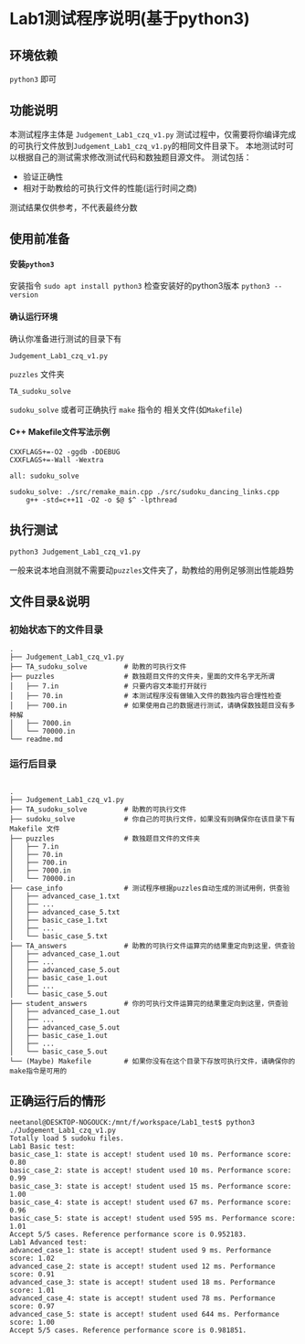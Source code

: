 # Lab1测试程序说明(基于python3)

## 环境依赖

`python3`  即可

## 功能说明

本测试程序主体是 `Judgement_Lab1_czq_v1.py`
测试过程中，仅需要将你编译完成的可执行文件放到`Judgement_Lab1_czq_v1.py`的相同文件目录下。
本地测试时可以根据自己的测试需求修改测试代码和数独题目源文件。
测试包括：
+ 验证正确性
+ 相对于助教给的可执行文件的性能(运行时间之商)

测试结果仅供参考，不代表最终分数

## 使用前准备

#### 安装`python3`

安装指令 `sudo apt install python3`
检查安装好的python3版本 `python3 --version`

#### 确认运行环境

确认你准备进行测试的目录下有

`Judgement_Lab1_czq_v1.py`

`puzzles` 文件夹

`TA_sudoku_solve`

`sudoku_solve`  或者可正确执行 `make` 指令的 相关文件(如`Makefile`)


#### C++ Makefile文件写法示例

```
CXXFLAGS+=-O2 -ggdb -DDEBUG
CXXFLAGS+=-Wall -Wextra

all: sudoku_solve

sudoku_solve: ./src/remake_main.cpp ./src/sudoku_dancing_links.cpp
	g++ -std=c++11 -O2 -o $@ $^ -lpthread
```

## 执行测试

`python3 Judgement_Lab1_czq_v1.py`

一般来说本地自测就不需要动`puzzles`文件夹了，助教给的用例足够测出性能趋势

## 文件目录&说明

### 初始状态下的文件目录

```
.
├── Judgement_Lab1_czq_v1.py
├── TA_sudoku_solve         # 助教的可执行文件
├── puzzles                 # 数独题目文件的文件夹，里面的文件名字无所谓
│   ├── 7.in                # 只要内容文本能打开就行
│   ├── 70.in               # 本测试程序没有做输入文件的数独内容合理性检查
│   ├── 700.in              # 如果使用自己的数据进行测试，请确保数独题目没有多种解
│   ├── 7000.in
│   └── 70000.in
└── readme.md
```

### 运行后目录

```

.
├── Judgement_Lab1_czq_v1.py
├── TA_sudoku_solve         # 助教的可执行文件
├── sudoku_solve            # 你自己的可执行文件，如果没有则确保你在该目录下有 Makefile 文件
├── puzzles                 # 数独题目文件的文件夹
│   ├── 7.in
│   ├── 70.in
│   ├── 700.in
│   ├── 7000.in
│   └── 70000.in
├── case_info               # 测试程序根据puzzles自动生成的测试用例，供查验
│   ├── advanced_case_1.txt
│   ├── ...
│   ├── advanced_case_5.txt
│   ├── basic_case_1.txt
│   ├── ...
│   └── basic_case_5.txt
├── TA_answers              # 助教的可执行文件运算完的结果重定向到这里，供查验
│   ├── advanced_case_1.out
│   ├── ...
│   ├── advanced_case_5.out
│   ├── basic_case_1.out
│   ├── ...
│   └── basic_case_5.out
├── student_answers         # 你的可执行文件运算完的结果重定向到这里，供查验
│   ├── advanced_case_1.out
│   ├── ...
│   ├── advanced_case_5.out
│   ├── basic_case_1.out
│   ├── ...
│   └── basic_case_5.out
└── (Maybe) Makefile        # 如果你没有在这个目录下存放可执行文件，请确保你的make指令是可用的
```

## 正确运行后的情形

```
neetanol@DESKTOP-NOGOUCK:/mnt/f/workspace/Lab1_test$ python3 ./Judgement_Lab1_czq_v1.py 
Totally load 5 sudoku files.
Lab1 Basic test:
basic_case_1: state is accept! student used 10 ms. Performance score: 0.80
basic_case_2: state is accept! student used 10 ms. Performance score: 0.99
basic_case_3: state is accept! student used 15 ms. Performance score: 1.00
basic_case_4: state is accept! student used 67 ms. Performance score: 0.96
basic_case_5: state is accept! student used 595 ms. Performance score: 1.01
Accept 5/5 cases. Reference performance score is 0.952183.
Lab1 Advanced test:
advanced_case_1: state is accept! student used 9 ms. Performance score: 1.02
advanced_case_2: state is accept! student used 12 ms. Performance score: 0.91
advanced_case_3: state is accept! student used 18 ms. Performance score: 1.01
advanced_case_4: state is accept! student used 78 ms. Performance score: 0.97
advanced_case_5: state is accept! student used 644 ms. Performance score: 1.00
Accept 5/5 cases. Reference performance score is 0.981851.

```
